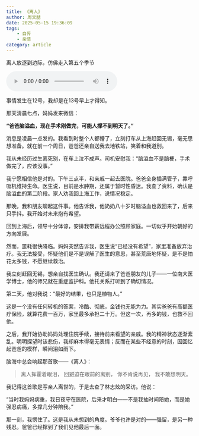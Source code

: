 ```yaml
---
title: 《离人》
author: 周文喆
date: 2025-05-15 19:36:09
tags:
    - 自传
    - 亲情
category: article
---
```

离人放逐到边际，仿佛走入第五个季节
<!-- more -->
<audio controls autoplay loop>
    <source src="1.mp3" type="audio/mpeg">
    您的浏览器不支持 audio 元素。
</audio>

事情发生在12号，我却是在13号早上才得知。

那天清晨七点，妈妈发来微信：

**“爸爸脑溢血，现在手术刚做完，可能人撑不到明天了。”**

消息是凌晨一点发的。我看到时整个人都懵了，立刻打车从上海赶回无锡，毫无思想准备。就在前一个周日，爸爸还亲自送我去地铁站，笑着和我道别。

我从未经历过生离死别，在车上泣不成声。司机安慰我：“脑溢血不是脑梗，手术做完了，应该没事。”

我宁愿相信他是对的。下午三点半，和亲戚一起去医院。爸爸全身插满管子，靠呼吸机维持生命。医生说，目前是水肿期，还属于暂时性昏迷。我查了资料，确认是脑溢血的第二阶段。家人劝我回上海工作，说情况稳定。

那晚，我和朋友聊起这件事。他告诉我，他奶奶八十岁时脑溢血也救回来了，后来只手抖。我开始对未来抱有希望。

回到上海后，领导十分体谅，安排我带薪远程办公照顾家庭。一切似乎开始朝好的方向发展。

然而，噩耗很快降临。妈妈突然告诉我，医生说“已经没有希望”，家里准备放弃治疗。我无法接受，怀疑他们是不是误解了医生的意思，甚至荒唐地怀疑，是不是怕花太多钱，不愿继续救治。

我立刻赶回无锡，想亲自找医生确认。我还请来了爸爸朋友的儿子——一位南大医学博士，他的师兄就在重症监护科。他托关系打听到了确切情况。

第二天，他对我说：“最好的结果，也只是植物人。”

这是一个没有任何转机的答案，冷酷、彻底，金钱也无能为力。其实爸爸有高额医疗保险，就算花费一百万，家里最多承担二十万。但这一次，再多的钱，也救不回他。

之后，我开始协助妈妈处理住院手续，接待前来看望的亲戚。我的精神状态逐渐紊乱。明明探望时该悲伤，我却麻木得毫无表情；反而在某些不经意的时刻，因回忆起爸爸的模样，瞬间泪如雨下。

脑海中总会响起那首歌——《离人》：

> 离人挥霍着眼泪，
> 回避迫在眼前的离别，
> 你不肯说再见，
> 我不敢想明天。

我记得这首歌是写亲人离世的，于是去查了林志炫的采访。他说：

“当时我妈妈病重，我日夜守在医院，后来才明白——不是我抽时间陪她，而是她强忍病痛，多撑几分钟陪我。”

那一刻，我愣住了。这是我从未想到的角度。爷爷也许是对的——强留，是另一种残忍。爸爸已经撑到了我们见他最后一面。
